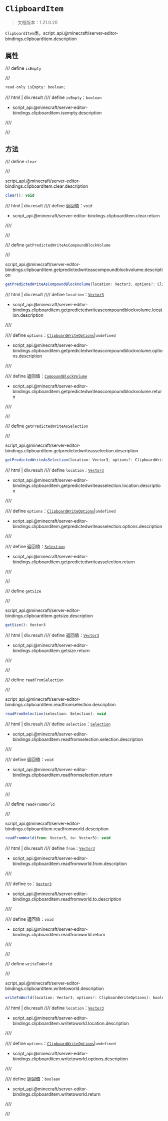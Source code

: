 # `ClipboardItem`

> 文档版本：1.21.0.20

`ClipboardItem`类。script_api.@minecraft/server-editor-bindings.clipboarditem.description

## 属性

/// define
`isEmpty`


///

```js
read-only isEmpty: boolean;
```

/// html | div.result
//// define
`isEmpty`：`boolean`

- script_api.@minecraft/server-editor-bindings.clipboarditem.isempty.description


////

///


## 方法

/// define
`clear`


///

script_api.@minecraft/server-editor-bindings.clipboarditem.clear.description

```js
clear(): void
```

/// html | div.result
//// define
返回值：`void`

- script_api.@minecraft/server-editor-bindings.clipboarditem.clear.return


////

///


/// define
`getPredictedWriteAsCompoundBlockVolume`


///

script_api.@minecraft/server-editor-bindings.clipboarditem.getpredictedwriteascompoundblockvolume.description

```js
getPredictedWriteAsCompoundBlockVolume(location: Vector3, options?: ClipboardWriteOptions): CompoundBlockVolume
```

/// html | div.result
//// define
`location`：[`Vector3`](../../server/beta/vector3.md)

- script_api.@minecraft/server-editor-bindings.clipboarditem.getpredictedwriteascompoundblockvolume.location.description


////

//// define
`options`：[`ClipboardWriteOptions`](./clipboardwriteoptions.md)|`undefined`

- script_api.@minecraft/server-editor-bindings.clipboarditem.getpredictedwriteascompoundblockvolume.options.description


////

//// define
返回值：[`CompoundBlockVolume`](../../server/beta/compoundblockvolume.md)

- script_api.@minecraft/server-editor-bindings.clipboarditem.getpredictedwriteascompoundblockvolume.return


////

///


/// define
`getPredictedWriteAsSelection`


///

script_api.@minecraft/server-editor-bindings.clipboarditem.getpredictedwriteasselection.description

```js
getPredictedWriteAsSelection(location: Vector3, options?: ClipboardWriteOptions): Selection
```

/// html | div.result
//// define
`location`：[`Vector3`](../../server/beta/vector3.md)

- script_api.@minecraft/server-editor-bindings.clipboarditem.getpredictedwriteasselection.location.description


////

//// define
`options`：[`ClipboardWriteOptions`](./clipboardwriteoptions.md)|`undefined`

- script_api.@minecraft/server-editor-bindings.clipboarditem.getpredictedwriteasselection.options.description


////

//// define
返回值：[`Selection`](./selection.md)

- script_api.@minecraft/server-editor-bindings.clipboarditem.getpredictedwriteasselection.return


////

///


/// define
`getSize`


///

script_api.@minecraft/server-editor-bindings.clipboarditem.getsize.description

```js
getSize(): Vector3
```

/// html | div.result
//// define
返回值：[`Vector3`](../../server/beta/vector3.md)

- script_api.@minecraft/server-editor-bindings.clipboarditem.getsize.return


////

///


/// define
`readFromSelection`


///

script_api.@minecraft/server-editor-bindings.clipboarditem.readfromselection.description

```js
readFromSelection(selection: Selection): void
```

/// html | div.result
//// define
`selection`：[`Selection`](./selection.md)

- script_api.@minecraft/server-editor-bindings.clipboarditem.readfromselection.selection.description


////

//// define
返回值：`void`

- script_api.@minecraft/server-editor-bindings.clipboarditem.readfromselection.return


////

///


/// define
`readFromWorld`


///

script_api.@minecraft/server-editor-bindings.clipboarditem.readfromworld.description

```js
readFromWorld(from: Vector3, to: Vector3): void
```

/// html | div.result
//// define
`from`：[`Vector3`](../../server/beta/vector3.md)

- script_api.@minecraft/server-editor-bindings.clipboarditem.readfromworld.from.description


////

//// define
`to`：[`Vector3`](../../server/beta/vector3.md)

- script_api.@minecraft/server-editor-bindings.clipboarditem.readfromworld.to.description


////

//// define
返回值：`void`

- script_api.@minecraft/server-editor-bindings.clipboarditem.readfromworld.return


////

///


/// define
`writeToWorld`


///

script_api.@minecraft/server-editor-bindings.clipboarditem.writetoworld.description

```js
writeToWorld(location: Vector3, options?: ClipboardWriteOptions): boolean
```

/// html | div.result
//// define
`location`：[`Vector3`](../../server/beta/vector3.md)

- script_api.@minecraft/server-editor-bindings.clipboarditem.writetoworld.location.description


////

//// define
`options`：[`ClipboardWriteOptions`](./clipboardwriteoptions.md)|`undefined`

- script_api.@minecraft/server-editor-bindings.clipboarditem.writetoworld.options.description


////

//// define
返回值：`boolean`

- script_api.@minecraft/server-editor-bindings.clipboarditem.writetoworld.return


////

///

